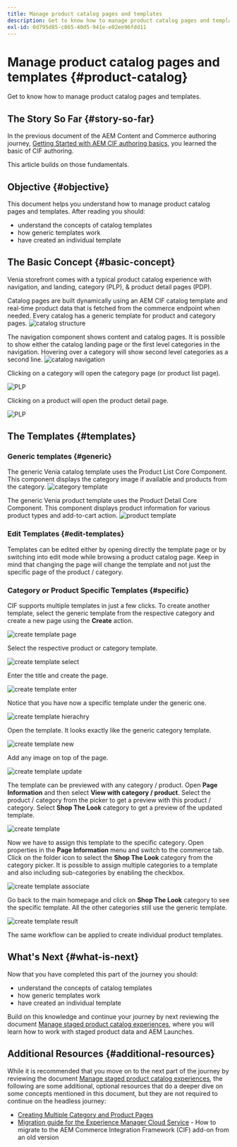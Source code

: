 ```yaml
---
title: Manage product catalog pages and templates
description: Get to know how to manage product catalog pages and templates
exl-id: 0d795d85-c865-40d5-941e-e02ee96fdd11
---
```

# Manage product catalog pages and templates {#product-catalog}

Get to know how to manage product catalog pages and templates.

## The Story So Far {#story-so-far}

In the previous document of the AEM Content and Commerce authoring journey, [Getting Started with AEM CIF authoring basics](getting-started.md), you learned the basic of CIF authoring.

This article builds on those fundamentals.

## Objective {#objective}

This document helps you understand how to manage product catalog pages and templates. After reading you should:

* understand the concepts of catalog templates
* how generic templates work
* have created an individual template

## The Basic Concept {#basic-concept}

Venia storefront comes with a typical product catalog experience with navigation, and landing, category (PLP), & product detail pages (PDP).

Catalog pages are built dynamically using an AEM CIF catalog template and real-time product data that is fetched from the commerce endpoint when needed. Every catalog has a generic template for product and category pages.
![catalog structure](assets/catalog-structure.png)

The navigation component shows content and catalog pages. It is possible to show either the catalog landing page or the first level categories in the navigation. Hovering over a category will show second level categories as a second line.
![catalog navigation](assets/catalog-navigation.png)

Clicking on a category will open the category page (or product list page).

![PLP](assets/catalog-plp.png)

Clicking on a product will open the product detail page.

![PLP](assets/catalog-pdp.png)

## The Templates {#templates}

### Generic templates {#generic}

The generic Venia catalog template uses the Product List Core Component. This component displays the category image if available and products from the category.
![category template](assets/category-template.png)

The generic Venia product template uses the Product Detail Core Component. This component displays product information for various product types and add-to-cart action.
![product template](assets/product-template.png)

### Edit Templates {#edit-templates}

Templates can be edited either by opening directly the template page or by switching into edit mode while browsing a product catalog page. Keep in mind that changing the page will change the template and not just the specific page of the product / category.

### Category or Product Specific Templates {#specific}

CIF supports multiple templates in just a few clicks. To create another template, select the generic template from the respective category and create a new page using the **Create** action.

![create template page](assets/create-template-page.png)

Select the respective product or category template.

![create template select](assets/create-template-select.png)

Enter the title and create the page.

![create template enter](assets/create-template-enter.png)

Notice that you have now a specific template under the generic one.

![create template hierachry](assets/create-template-hierachry.png)

Open the template. It looks exactly like the generic category template.

![create template new](assets/create-template-new.png)

Add any image on top of the page.

![create template update](assets/create-template-update.png)

The template can be previewed with any category / product. Open **Page Information** and then select **View with category / product**. Select the product / category from the picker to get a preview with this product / category. Select **Shop The Look** category to get a preview of the updated template.

![create template ](assets/create-template-picker.png)

Now we have to assign this template to the specific category. Open properties in the **Page Information** menu and switch to the commerce tab. Click on the folder icon to select the **Shop The Look** category from the category picker. It is possible to assign multiple categories to a template and also including sub-categories by enabling the checkbox.

![create template associate](assets/create-template-associate.png)

Go back to the main homepage and click on **Shop The Look** category to see the specific template. All the other categories still use the generic template.

![create template result](assets/create-template-result.png)

The same workflow can be applied to create individual product templates.

## What's Next {#what-is-next}

Now that you have completed this part of the journey you should:

* understand the concepts of catalog templates
* how generic templates work
* have created an individual template

Build on this knowledge and continue your journey by next reviewing the document [Manage staged product catalog experiences](staged-catalog.md), where you will learn how to work with staged product data and AEM Launches.

## Additional Resources {#additional-resources}

While it is recommended that you move on to the next part of the journey by reviewing the document [Manage staged product catalog experiences](staged-catalog.md), the following are some additional, optional resources that do a deeper dive on some concepts mentioned in this document, but they are not required to continue on the headless journey:

* [Creating Multiple Category and Product Pages](/help/commerce-cloud/authoring/multi-template-usage.md)
* [Migration guide for the Experience Manager Cloud Service](/help/commerce-cloud/migration.md) - How to migrate to the AEM Commerce Integration Framework (CIF) add-on from an old version
